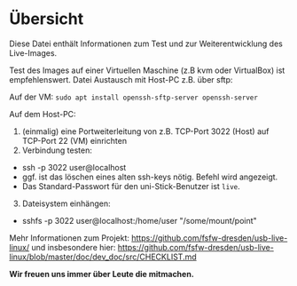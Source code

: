# Übersicht
Diese Datei enthält Informationen zum Test und zur Weiterentwicklung des Live-Images.

Test des Images auf einer Virtuellen Maschine (z.B kvm oder VirtualBox) ist empfehlenswert.
Datei Austausch mit Host-PC z.B. über sftp:

Auf der VM: `sudo apt install openssh-sftp-server openssh-server`

Auf dem Host-PC:

1. (einmalig) eine Portweiterleitung von z.B. TCP-Port 3022 (Host) auf TCP-Port 22 (VM) einrichten
2. Verbindung testen:
  * ssh -p 3022 user@localhost
  * ggf. ist das löschen eines alten ssh-keys nötig. Befehl wird angezeigt.
  * Das Standard-Passwort für den uni-Stick-Benutzer ist `live`.
3. Dateisystem einhängen:
  * sshfs -p 3022 user@localhost:/home/user "/some/mount/point"


Mehr Informationen zum Projekt: https://github.com/fsfw-dresden/usb-live-linux/
und insbesondere hier: https://github.com/fsfw-dresden/usb-live-linux/blob/master/doc/dev_doc/src/CHECKLIST.md

**Wir freuen uns immer über Leute die mitmachen.**
